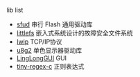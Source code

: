 lib list
- [sfud](https://github.com/armink/SFUD) 串行 Flash 通用驱动库
- [littlefs](https://github.com/littlefs-project/littlefs)  嵌入式系统设计的故障安全文件系统
- [lwip](http://download.savannah.nongnu.org/releases/lwip/) TCP/IP协议
- [u8g2](https://github.com/olikraus/u8g2) 单色显示器驱动库
- [LingLongGUI](https://github.com/vsfteam/LingLongGUI) GUI
- [tiny-regex-c](https://github.com/kokke/tiny-regex-c) 正则表达式
